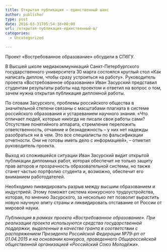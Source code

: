 ```yaml
---
title: Открытая публикация – единственный шанс
author: publisher
type: post
date: 2016-03-31T05:54:38+00:00
url: /открытая-публикация-единственный-ш/
categories:
  - Uncategorized

---
```

Проект «Востребованное образование» обсудили в СПбГУ.

В Высшей школе медиакоммуникаций Санкт-Петербургского государственного университета 30 марта состоялся круглый стол «Как написать диплом, чтобы сразу устроиться на работу». Руководитель проекта «Востребованное образование» Иван Засурский представил студентам результаты работы над проектом и ответил на вопрос о том, зачем нужна открытая публикация дипломной работы.

По словам Засурского, проблемы российского общества в значительной степени связаны с масштабами плагиата в системе российского образования и устареванием научного знания. «Что отличает людей, которые никогда не писали свои работы сами? Отсутствие понятийного аппарата, стремление переложить ответственность, отчаяние и безнадежность – у них нет надежды разобраться ни в чем. Это все специалисты по фальсификации отчетности. Они не готовы иметь дело с информацией», – отметил руководитель проекта. 

Выход из сложившейся ситуации Иван Засурский видит открытой публикации дипломных работ, которая обеспечит не только защиту прав авторов и прозрачность образовательной системы, но также станет частью портфолио студента и, возможно, обеспечит его вниманием работодателей. 

Необходимо ликвидировать разрыв между высшим образованием и индустрией. Этому поможет система конкурсного трудоустройства, которая, по мнению Засурского, за несколько лет позволит вырастить новую научную элиту страны и ликвидировать отставание от России от мировой науки.

*Публикация в рамках проекта «Востребованное образование». При реализации проекта используются средства государственной поддержки, выделенные в качестве гранта в соответствии с распоряжением Президента Российской Федерации №79-рп от 01.04.2015 и на основании конкурса, проведенного Общероссийской общественной организацией «Российский Союз Молодёжи».*
